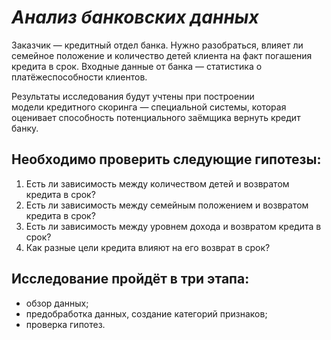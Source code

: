 # *Анализ банковских данных*

Заказчик — кредитный отдел банка. Нужно разобраться, влияет ли семейное положение и количество детей клиента на факт погашения кредита в срок. 
Входные данные от банка — статистика о платёжеспособности клиентов.

Результаты исследования будут учтены при построении модели кредитного скоринга — 
специальной системы, которая оценивает способность потенциального заёмщика вернуть кредит банку.

## Необходимо проверить следующие гипотезы:

1. Есть ли зависимость между количеством детей и возвратом кредита в срок?
2. Есть ли зависимость между семейным положением и возвратом кредита в срок?
3. Есть ли зависимость между уровнем дохода и возвратом кредита в срок?
4. Как разные цели кредита влияют на его возврат в срок?


## Исследование пройдёт в три этапа:

 - обзор данных;
 - предобработка данных, создание категорий признаков;
 - проверка гипотез.
